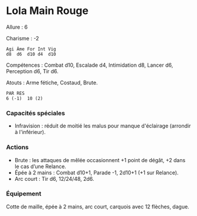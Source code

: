 # Lola Main Rouge

Allure : 6

Charisme : -2

	Agi	Âme	For	Int	Vig
	d8	d6	d10	d4	d10

Compétences : Combat d10, Escalade d4, Intimidation d8, Lancer d6, Perception d6, Tir d6.

Atouts : Arme fétiche, Costaud, Brute.

	PAR	RES
	6 (-1)	10 (2)

### Capacités spéciales
- Infravision : réduit de moitié les malus pour manque d'éclairage (arrondir à l'inférieur).

### Actions
- Brute : les attaques de mêlée occasionnent +1 point de dégât, +2 dans le cas d’une Relance.
- Épée à 2 mains : Combat d10+1, Parade -1, 2d10+1 (+1 sur Relance).
- Arc court : Tir d6, 12/24/48, 2d6.

### Équipement
Cotte de maille, épée à 2 mains, arc court, carquois avec 12 flèches, dague.
